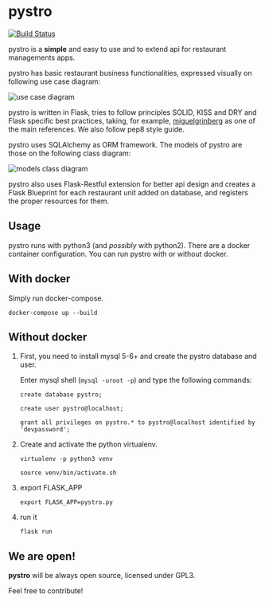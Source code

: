 
pystro
========

[![Build Status](https://travis-ci.org/du2x/pystro.svg?branch=master)](https://travis-ci.org/du2x/pystro) 

pystro is a **simple** and easy to use and to extend api for restaurant managements apps.

pystro has basic restaurant business functionalities, expressed visually on following use case diagram:

![use case diagram](http://www.plantuml.com/plantuml/proxy?src=https://raw.github.com/du2x/pystro/master/docs/basic_uc.uml)

pystro is written in Flask, tries to follow principles SOLID, KISS and DRY and Flask specific best practices, taking, for example, [miguelgrinberg](https://github.com/miguelgrinberg) as one of the main references. We also follow pep8 style guide.

pystro uses SQLAlchemy as ORM framework. The models of pystro are those on the following class diagram:

![models class diagram](http://www.plantuml.com/plantuml/proxy?src=https://raw.github.com/du2x/pystro/master/docs/models_cd_r2.uml)

pystro also uses Flask-Restful extension for better api design and creates a Flask Blueprint for each restaurant unit added on database, and registers the proper resources for them.

Usage
--------

pystro runs with python3 (and *possibly* with python2). There are a docker container configuration. You can run pystro with or without docker.



With docker
------

Simply run docker-compose.

`docker-compose up --build`


Without docker
------

1. First, you need to install mysql 5-6+ and create the pystro database
and user.

    Enter mysql shell (`mysql -uroot -p`) and type the following commands:

    `create database pystro;`

    `create user pystro@localhost;`

    `grant all privileges on pystro.* to pystro@localhost identified by 'devpassword';`

2. Create and activate the python virtualenv.

    `virtualenv -p python3 venv`

    `source venv/bin/activate.sh`

3. export FLASK_APP

    `export FLASK_APP=pystro.py`

4. run it

    `flask run`


We are open!
-----
**pystro** will be always open source, licensed under GPL3.

Feel free to contribute!

